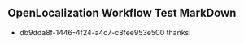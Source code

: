 ## OpenLocalization Workflow Test MarkDown
* db9dda8f-1446-4f24-a4c7-c8fee953e500 thanks!

<!--HONumber=Jul16_HO2-->


